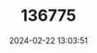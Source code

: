 ---
title: "136775"
category: "Chibchanomys orcesi"
draft: false
date: 2024-02-22 13:03:51
languages:
  English: ["Las Cajas Water Mouse", "Las Cajas Ichthyomyine"]
  German: ["Ecuadorianische Chibcha-Wassermaus"]
---